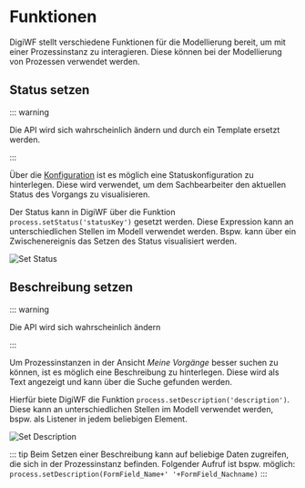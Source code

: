 # Funktionen

DigiWF stellt verschiedene Funktionen für die Modellierung bereit, um mit einer Prozessinstanz zu interagieren.
Diese können bei der Modellierung von Prozessen verwendet werden.

## Status setzen

::: warning

Die API wird sich wahrscheinlich ändern und durch ein Template ersetzt werden.

:::

Über die [Konfiguration](/modeling/processes/config/) ist es möglich eine Statuskonfiguration zu hinterlegen.
Diese wird verwendet, um dem Sachbearbeiter den aktuellen Status des Vorgangs zu visualisieren.

Der Status kann in DigiWF über die Funktion `process.setStatus('statusKey')` gesetzt werden. Diese Expression kann an
unterschiedlichen Stellen im Modell verwendet werden. Bspw. kann über ein Zwischenereignis das Setzen des Status
visualisiert werden.

![Set Status](~@source/modeling/processes/functions/set_status.png)

## Beschreibung setzen

::: warning

Die API wird sich wahrscheinlich ändern

:::

Um Prozessinstanzen in der Ansicht *Meine Vorgänge* besser suchen zu können, ist es möglich eine Beschreibung zu
hinterlegen. Diese wird als Text angezeigt und kann über die Suche gefunden werden.

Hierfür biete DigiWF die Funktion `process.setDescription('description')`. Diese kann an unterschiedlichen Stellen im
Modell verwendet werden, bspw. als Listener in jedem beliebigen Element.

![Set Description](~@source/modeling/processes/functions/set_description.png)

::: tip
Beim Setzen einer Beschreibung kann auf beliebige Daten zugreifen, die sich in der Prozessinstanz befinden. Folgender
Aufruf ist bspw. möglich: `process.setDescription(FormField_Name+' '+FormField_Nachname)`
:::